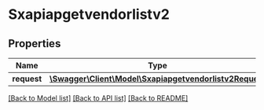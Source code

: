 # Sxapiapgetvendorlistv2

## Properties
Name | Type | Description | Notes
------------ | ------------- | ------------- | -------------
**request** | [**\Swagger\Client\Model\Sxapiapgetvendorlistv2Request**](Sxapiapgetvendorlistv2Request.md) |  | [optional] 

[[Back to Model list]](../README.md#documentation-for-models) [[Back to API list]](../README.md#documentation-for-api-endpoints) [[Back to README]](../README.md)


